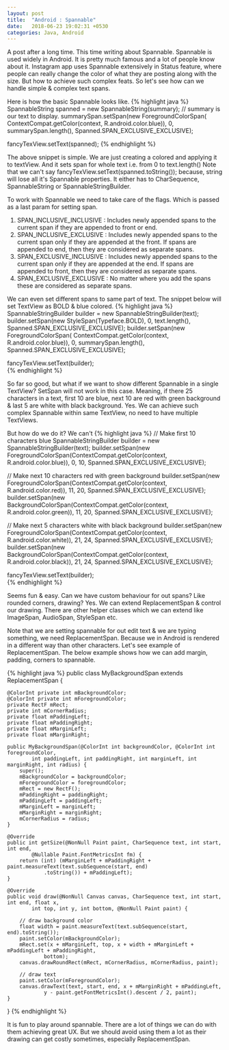 ```yaml
---
layout: post
title:  "Android : Spannable"
date:   2018-06-23 19:02:31 +0530
categories: Java, Android
---
```

A post after a long time. This time writing about Spannable. Spannable is used widely in Android. It is pretty much famous and a lot of people know about it.
Instagram app uses Spannable extensively in Status feature, where people can really change the color of what they are posting along with the size. But how to achieve such complex feats. So let's see how can we handle simple & complex text spans.

Here is how the basic Spannable looks like.
{% highlight java %}
SpannableString spanned = new SpannableString(summary); // summary is our text to display.
summarySpan.setSpan(new ForegroundColorSpan(
  ContextCompat.getColor(context, R.android.color.blue)), 0, summarySpan.length(),
    Spanned.SPAN_EXCLUSIVE_EXCLUSIVE);

fancyTexView.setText(spanned);
{% endhighlight %}

The above snippet is simple. We are just creating a colored and applying it to textView. And it sets span for whole text i.e. from 0 to text.length()
Note that we can't say fancyTexView.setText(spanned.toString()); because, string will lose all it's Spannable properties. It either has to CharSequence,
SpannableString or SpannableStringBuilder.

To work with Spannable we need to take care of the flags. Which is passed as a last param for setting span.

1. SPAN_INCLUSIVE_INCLUSIVE : Includes newly appended spans to the current span if they are appended to front or end.
2. SPAN_INCLUSIVE_EXCLUSIVE : Includes newly appended spans to the current span only if they are appended at the front. If spans are appended to end, then they are considered as separate spans.
3. SPAN_EXCLUSIVE_INCLUSIVE : Includes newly appended spans to the current span only if they are appended at the end. If spans are appended to front, then they are considered as separate spans.
4. SPAN_EXCLUSIVE_EXCLUSIVE : No matter where you add the spans these are considered as separate spans.

We can even set different spans to same part of text. The snippet below will set TextView as BOLD & blue colored.
{% highlight java %}
SpannableStringBuilder builder = new SpannableStringBuilder(text);
builder.setSpan(new StyleSpan(Typeface.BOLD), 0, text.length(),
        Spanned.SPAN_EXCLUSIVE_EXCLUSIVE);
builder.setSpan(new ForegroundColorSpan(
  ContextCompat.getColor(context, R.android.color.blue)), 0, summarySpan.length(),
    Spanned.SPAN_EXCLUSIVE_EXCLUSIVE);

fancyTexView.setText(builder);            
{% endhighlight %}

So far so good, but what if we want to show different Spannable in a single TextView? SetSpan will not work in this case. Meaning, if there 25 characters in a text, first 10 are blue, next 10 are red with green background & last 5 are white with black background. Yes. We can achieve such complex Spannable within same TextView, no need to have multiple TextViews.

But how do we do it? We can't
{% highlight java %}
// Make first 10 characters blue
SpannableStringBuilder builder = new SpannableStringBuilder(text);
builder.setSpan(new ForegroundColorSpan(ContextCompat.getColor(context, R.android.color.blue)), 0, 10, Spanned.SPAN_EXCLUSIVE_EXCLUSIVE);

// Make next 10 characters red with green background
builder.setSpan(new ForegroundColorSpan(ContextCompat.getColor(context, R.android.color.red)), 11, 20, Spanned.SPAN_EXCLUSIVE_EXCLUSIVE);
builder.setSpan(new BackgroundColorSpan(ContextCompat.getColor(context, R.android.color.green)), 11, 20, Spanned.SPAN_EXCLUSIVE_EXCLUSIVE);

// Make next 5 characters white with black background
builder.setSpan(new ForegroundColorSpan(ContextCompat.getColor(context, R.android.color.white)), 21, 24, Spanned.SPAN_EXCLUSIVE_EXCLUSIVE);
builder.setSpan(new BackgroundColorSpan(ContextCompat.getColor(context, R.android.color.black)), 21, 24, Spanned.SPAN_EXCLUSIVE_EXCLUSIVE);

fancyTexView.setText(builder);   
{% endhighlight %}

Seems fun & easy. Can we have custom behaviour for out spans? Like rounded corners, drawing? Yes. We can extend ReplacementSpan & control our drawing. There are other helper classes which we can extend like ImageSpan, AudioSpan, StyleSpan etc.

Note that we are setting spannable for out edit text & we are typing something, we need ReplacementSpan. Because we in Android <Space> is rendered in a different way than other characters.
Let's see example of ReplacementSpan. The below example shows how we can add margin, padding, corners to spannable.

{% highlight java %}
public class MyBackgroundSpan extends ReplacementSpan  {

    @ColorInt private int mBackgroundColor;
    @ColorInt private int mForegroundColor;
    private RectF mRect;
    private int mCornerRadius;
    private float mPaddingLeft;
    private float mPaddingRight;
    private float mMarginLeft;
    private float mMarginRight;

    public MyBackgroundSpan(@ColorInt int backgroundColor, @ColorInt int foregroundColor,
            int paddingLeft, int paddingRight, int marginLeft, int marginRight, int radius) {
        super();
        mBackgroundColor = backgroundColor;
        mForegroundColor = foregroundColor;
        mRect = new RectF();
        mPaddingRight = paddingRight;
        mPaddingLeft = paddingLeft;
        mMarginLeft = marginLeft;
        mMarginRight = marginRight;
        mCornerRadius = radius;
    }

    @Override
    public int getSize(@NonNull Paint paint, CharSequence text, int start, int end,
            @Nullable Paint.FontMetricsInt fm) {
        return (int) (mMarginLeft + mPaddingRight + paint.measureText(text.subSequence(start, end)
                .toString()) + mPaddingLeft);
    }

    @Override
    public void draw(@NonNull Canvas canvas, CharSequence text, int start, int end, float x,
            int top, int y, int bottom, @NonNull Paint paint) {

        // draw background color
        float width = paint.measureText(text.subSequence(start, end).toString());
        paint.setColor(mBackgroundColor);
        mRect.set(x + mMarginLeft, top, x + width + mMarginLeft + mPaddingLeft + mPaddingRight,
                bottom);
        canvas.drawRoundRect(mRect, mCornerRadius, mCornerRadius, paint);

        // draw text
        paint.setColor(mForegroundColor);
        canvas.drawText(text, start, end, x + mMarginRight + mPaddingLeft,
                y - paint.getFontMetricsInt().descent / 2, paint);
    }
}
{% endhighlight %}

It is fun to play around spannable. There are a lot of things we can do with them achieving great UX. But we should avoid using them a lot as their drawing can get costly sometimes, especially ReplacementSpan.
